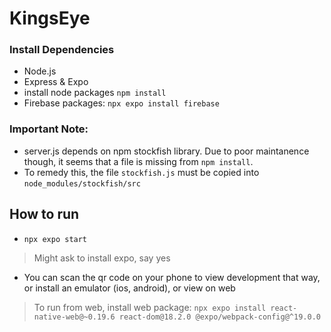 # KingsEye

### Install Dependencies
- Node.js
- Express & Expo
- install node packages ```npm install```
- Firebase packages: ```npx expo install firebase```

### Important Note:
- server.js depends on npm stockfish library. Due to poor maintanence though, it seems that a file is missing from ```npm install```.
- To remedy this, the file ```stockfish.js``` must be copied into ```node_modules/stockfish/src```

## How to run
- ```npx expo start```
> Might ask to install expo, say yes
- You can scan the qr code on your phone to view development that way, or install an emulator (ios, android), or view on web
> To run from web, install web package: ```npx expo install react-native-web@~0.19.6 react-dom@18.2.0 @expo/webpack-config@^19.0.0```
